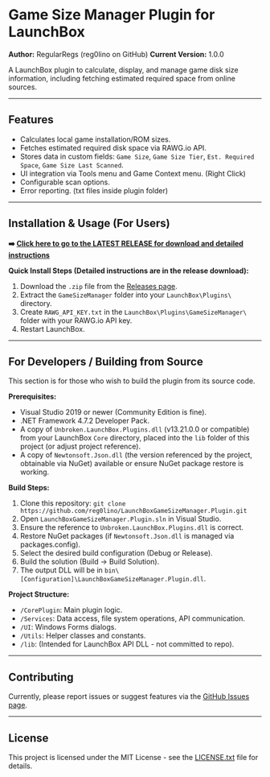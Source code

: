 # Game Size Manager Plugin for LaunchBox

**Author:** RegularRegs (reg0lino on GitHub)
**Current Version:** 1.0.0 

A LaunchBox plugin to calculate, display, and manage game disk size information, including fetching estimated required space from online sources.

---

## Features

*   Calculates local game installation/ROM sizes.
*   Fetches estimated required disk space via RAWG.io API.
*   Stores data in custom fields: `Game Size`, `Game Size Tier`, `Est. Required Space`, `Game Size Last Scanned`.
*   UI integration via Tools menu and Game Context menu. (Right Click)
*   Configurable scan options.
*   Error reporting. (txt files inside plugin folder)

---

## Installation & Usage (For Users)

**➡️ [Click here to go to the LATEST RELEASE for download and detailed instructions](https://github.com/reg0lino/LaunchBoxGameSizeManager.Plugin/releases)**


**Quick Install Steps (Detailed instructions are in the release download):**
1. Download the `.zip` file from the [Releases page](https://github.com/reg0lino/LaunchBoxGameSizeManager.Plugin/releases).
2. Extract the `GameSizeManager` folder into your `LaunchBox\Plugins\` directory.
3. Create `RAWG_API_KEY.txt` in the `LaunchBox\Plugins\GameSizeManager\` folder with your RAWG.io API key.
4. Restart LaunchBox.

---

## For Developers / Building from Source

This section is for those who wish to build the plugin from its source code.

**Prerequisites:**
*   Visual Studio 2019 or newer (Community Edition is fine).
*   .NET Framework 4.7.2 Developer Pack.
*   A copy of `Unbroken.LaunchBox.Plugins.dll` (v13.21.0.0 or compatible) from your LaunchBox `Core` directory, placed into the `lib` folder of this project (or adjust project reference).
*   A copy of `Newtonsoft.Json.dll` (the version referenced by the project, obtainable via NuGet) available or ensure NuGet package restore is working.

**Build Steps:**
1. Clone this repository: `git clone https://github.com/reg0lino/LaunchBoxGameSizeManager.Plugin.git`
2. Open `LaunchBoxGameSizeManager.Plugin.sln` in Visual Studio.
3. Ensure the reference to `Unbroken.LaunchBox.Plugins.dll` is correct.
4. Restore NuGet packages (if `Newtonsoft.Json.dll` is managed via packages.config).
5. Select the desired build configuration (Debug or Release).
6. Build the solution (Build -> Build Solution).
7. The output DLL will be in `bin\[Configuration]\LaunchBoxGameSizeManager.Plugin.dll`.

**Project Structure:**
*   `/CorePlugin`: Main plugin logic.
*   `/Services`: Data access, file system operations, API communication.
*   `/UI`: Windows Forms dialogs.
*   `/Utils`: Helper classes and constants.
*   `/lib`: (Intended for LaunchBox API DLL - not committed to repo).

---

## Contributing

Currently, please report issues or suggest features via the [GitHub Issues page](https://github.com/reg0lino/LaunchBoxGameSizeManager.Plugin/issues).

---

## License

This project is licensed under the MIT License - see the [LICENSE.txt](LICENSE.txt) file for details.
